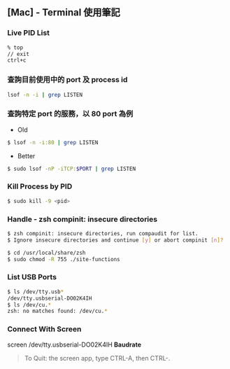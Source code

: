 ## [Mac] - Terminal 使用筆記

### Live PID List

```bash
% top
// exit
ctrl+c
```

### 查詢目前使用中的 port 及 process id
```bash
lsof -n -i | grep LISTEN
```
### 查詢特定 port 的服務，以 80 port 為例
  * Old

  ```bash
  $ lsof -n -i:80 | grep LISTEN
  ```
  * Better

  ```bash
  $ sudo lsof -nP -iTCP:$PORT | grep LISTEN
  ```

### Kill Process by PID
  ```bash
  $ sudo kill -9 <pid>
  ```

### Handle - zsh compinit: insecure directories

```bash
$ zsh compinit: insecure directories, run compaudit for list. 
$ Ignore insecure directories and continue [y] or abort compinit [n]? 
```

```bash
$ cd /usr/local/share/zsh 
$ sudo chmod -R 755 ./site-functions 
```

### **List USB Ports**
```bash
$ ls /dev/tty.usb*
/dev/tty.usbserial-DO02K4IH
$ ls /dev/cu.*
zsh: no matches found: /dev/cu.*
```

### **Connect With Screen**

screen /dev/tty.usbserial-DO02K4IH **Baudrate**

> To Quit: the screen app, type CTRL-A, then CTRL-\.


